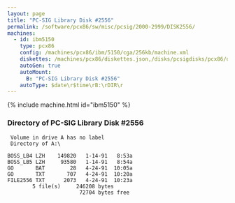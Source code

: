 ```yaml
---
layout: page
title: "PC-SIG Library Disk #2556"
permalink: /software/pcx86/sw/misc/pcsig/2000-2999/DISK2556/
machines:
  - id: ibm5150
    type: pcx86
    config: /machines/pcx86/ibm/5150/cga/256kb/machine.xml
    diskettes: /machines/pcx86/diskettes.json,/disks/pcsigdisks/pcx86/diskettes.json
    autoGen: true
    autoMount:
      B: "PC-SIG Library Disk #2556"
    autoType: $date\r$time\rB:\rDIR\r
---
```


{% include machine.html id="ibm5150" %}

### Directory of PC-SIG Library Disk #2556

     Volume in drive A has no label
     Directory of A:\

    BOSS_LB4 LZH    149820   1-14-91   8:53a
    BOSS_LB5 LZH     93580   1-14-91   8:54a
    GO       BAT        28   4-24-91  10:05a
    GO       TXT       707   4-24-91  10:20a
    FILE2556 TXT      2073   4-24-91  10:23a
            5 file(s)     246208 bytes
                           72704 bytes free
